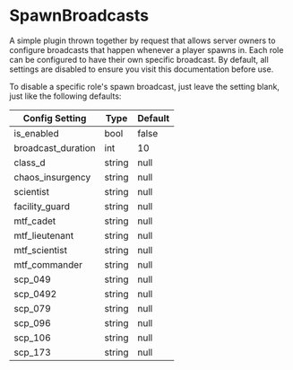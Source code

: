# SpawnBroadcasts
A simple plugin thrown together by request that allows server owners to configure broadcasts that happen whenever a player spawns in. Each role can be configured to have their own specific broadcast. By default, all settings are disabled to ensure you visit this documentation before use.

To disable a specific role's spawn broadcast, just leave the setting blank, just like the following defaults:

| Config Setting | Type | Default |
| --- | --- | --- |
| is_enabled | bool | false |
| broadcast_duration | int | 10 |
| class_d | string | null |
| chaos_insurgency | string | null |
| scientist | string | null |
| facility_guard | string | null |
| mtf_cadet | string | null |
| mtf_lieutenant | string | null |
| mtf_scientist | string | null |
| mtf_commander | string | null |
| scp_049 | string | null |
| scp_0492 | string | null |
| scp_079 | string | null |
| scp_096 | string | null |
| scp_106 | string | null |
| scp_173 | string | null |
